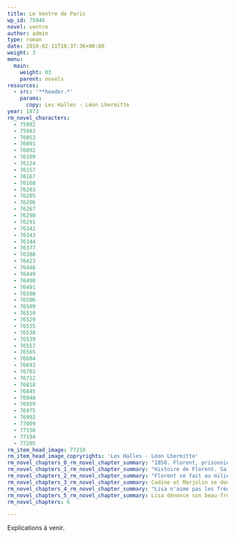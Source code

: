 ```yaml
---
title: Le Ventre de Paris
wp_id: 75946
novel: ventre
author: admin
type: roman
date: 2010-02-11T10:37:36+00:00
weight: 3
menu:
  main:
    weight: 03
    parent: novels
resources:
  - src: '**header.*'
    params:
      copy: Les Halles - Léon Lhermitte
year: 1873
rm_novel_characters:
  - 75982
  - 75983
  - 76053
  - 76091
  - 76092
  - 76109
  - 76124
  - 76157
  - 76167
  - 76168
  - 76203
  - 76205
  - 76206
  - 76267
  - 76290
  - 76291
  - 76342
  - 76343
  - 76344
  - 76377
  - 76388
  - 76423
  - 76446
  - 76449
  - 76490
  - 76491
  - 76500
  - 76506
  - 76509
  - 76510
  - 76529
  - 76535
  - 76538
  - 76539
  - 76557
  - 76565
  - 76604
  - 76693
  - 76703
  - 76712
  - 76818
  - 76845
  - 76940
  - 76959
  - 76975
  - 76992
  - 77009
  - 77158
  - 77194
  - 77205
rm_item_head_image: 77218
rm_item_head_image_copryrights: 'Les Halles - Léon Lhermitte'
rm_novel_chapters_0_rm_novel_chapter_summary: "1858. Florent, prisonnier durant le coup d'Etat, arrive dans le quartier des Halles après sa libération. Il trouve Claude Lantier visite avec lui le qartier. On voit Marjolin et Cadine, des commerçants dont le rôtisseur Gavard que Lantier connaît et on finit par le Charcutier Quenu, demi-frère de Florent et dont l'épouse, Lisa, tient la boutique rue Rambuteau."
rm_novel_chapters_1_rm_novel_chapter_summary: "Histoire de Florent. Sa mère décédée, il a dû abandonner ses études pour élever seul son frère. Il a été envoyé au Bagne de Cayenne en 1851. Pendant ce temps c'est son oncle, le charcutier Gradelle, qui va s'occuper de son jeune frère. Ce dernier va épouser Lisa, la fille d'Antoine Macquart et hériter de Gradelle. Les jeunes mariés ouvrent alors la charcuterie actuelle et ont une fille, Pauline. A la fin du chapitre on revient à l'instant présent, les Quenu recueillent Florent, évadé du bagne, et Gavard, aussi républicain, lui trouve un poste d'inspecteur de la marée."
rm_novel_chapters_2_rm_novel_chapter_summary: "Florent se fait au milieu des halles. Il donne des cours de lecture à Muche, le fils de Louise Mehudin, surnommée La Normande. Celle-ci jalouse de Lisa tente de séduire son mystérieux locataire. Florent fréquente plusieurs opposants à l'Empire qui se réunissent chez Lebigre, un café au coin de la rue Pirouette où traînent des espions."
rm_novel_chapters_3_rm_novel_chapter_summary: Cadine et Marjolin se donnent pleinement à leurs envies sensuelles dans les recoins des Halles. Lisa se retrouve seule avec Marjolin et doit le frapper pour calmer ses pulsions. Claude Lantier développe dans ce chapitre sa métaphore des Gras et des Maigres.
rm_novel_chapters_4_rm_novel_chapter_summary: "Lisa n'aime pas les fréquentation de Florent. Melle Saget, veille femme aigrie, lance la rumeur d'un complot organisé par Florent. La rivalité entre Lisa et Louise Méhudin augmente."
rm_novel_chapters_5_rm_novel_chapter_summary: Lisa dénonce son beau-frère aux autorités. Les comploteurs sont arrêté. Soulagement des bourgeois du quartier, des Gras qui entretiennent la métaphore en se débarrassant des maigres.
rm_novel_chapters: 6

---
```

Explications à venir.